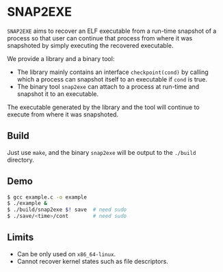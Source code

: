 # SNAP2EXE

`SNAP2EXE` aims to recover an ELF executable from a run-time snapshot of a process so that user can continue that process from where it was snapshoted by simply executing the recovered executable.

We provide a library and a binary tool:
- The library mainly contains an interface `checkpoint(cond)` by calling which a process can snapshot itself to an executable if `cond` is true.
- The binary tool `snap2exe` can attach to a process at run-time and snapshot it to an executable.

The executable generated by the library and the tool will continue to execute from where it was snapshoted.

## Build

Just use `make`, and the binary `snap2exe` will be output to the `./build` directory.

## Demo

```bash
$ gcc example.c -o example
$ ./example &
$ ./build/snap2exe $! save  # need sudo
$ ./save/<time>/cont        # need sudo
```

## Limits

- Can be only used on `x86_64-linux`.
- Cannot recover kernel states such as file descriptors.